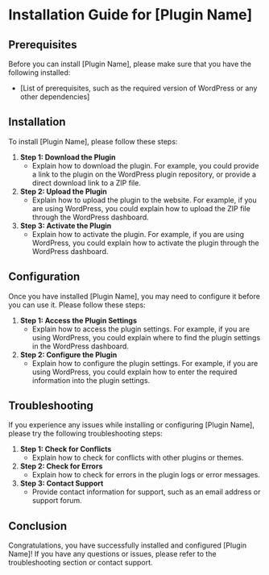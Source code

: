 # Installation Guide for [Plugin Name]

## Prerequisites
Before you can install [Plugin Name], please make sure that you have the following installed:
- [List of prerequisites, such as the required version of WordPress or any other dependencies]

## Installation
To install [Plugin Name], please follow these steps:

1. **Step 1: Download the Plugin**
   - Explain how to download the plugin. For example, you could provide a link to the plugin on the WordPress plugin repository, or provide a direct download link to a ZIP file.
2. **Step 2: Upload the Plugin**
   - Explain how to upload the plugin to the website. For example, if you are using WordPress, you could explain how to upload the ZIP file through the WordPress dashboard.
3. **Step 3: Activate the Plugin**
   - Explain how to activate the plugin. For example, if you are using WordPress, you could explain how to activate the plugin through the WordPress dashboard.

## Configuration
Once you have installed [Plugin Name], you may need to configure it before you can use it. Please follow these steps:

1. **Step 1: Access the Plugin Settings**
   - Explain how to access the plugin settings. For example, if you are using WordPress, you could explain where to find the plugin settings in the WordPress dashboard.
2. **Step 2: Configure the Plugin**
   - Explain how to configure the plugin settings. For example, if you are using WordPress, you could explain how to enter the required information into the plugin settings.

## Troubleshooting
If you experience any issues while installing or configuring [Plugin Name], please try the following troubleshooting steps:

1. **Step 1: Check for Conflicts**
   - Explain how to check for conflicts with other plugins or themes.
2. **Step 2: Check for Errors**
   - Explain how to check for errors in the plugin logs or error messages.
3. **Step 3: Contact Support**
   - Provide contact information for support, such as an email address or support forum.

## Conclusion
Congratulations, you have successfully installed and configured [Plugin Name]! If you have any questions or issues, please refer to the troubleshooting section or contact support.

